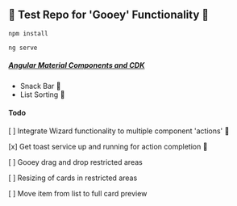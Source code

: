## 🐲 Test Repo for 'Gooey' Functionality 🐲

`npm install`

`ng serve`

##### [Angular Material Components and CDK](https://material.angular.io/components/categories)

- Snack Bar 🥪
- List Sorting 🥫

#### Todo

[ ] Integrate Wizard functionality to multiple component 'actions' 🧙‍

[x] Get toast service up and running for action completion 🍞

[ ] Gooey drag and drop restricted areas

[ ] Resizing of cards in restricted areas

[ ] Move item from list to full card preview
